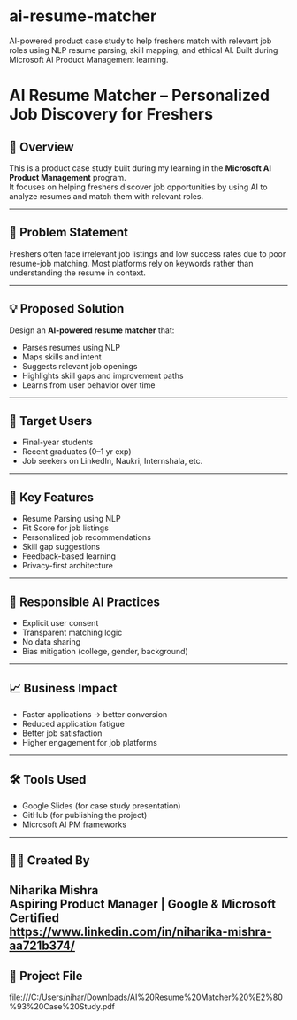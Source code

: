 # ai-resume-matcher
AI-powered product case study to help freshers match with relevant job roles using NLP resume parsing, skill mapping, and ethical AI. Built during Microsoft AI Product Management learning.
# AI Resume Matcher – Personalized Job Discovery for Freshers

## 📌 Overview  
This is a product case study built during my learning in the **Microsoft AI Product Management** program.  
It focuses on helping freshers discover job opportunities by using AI to analyze resumes and match them with relevant roles.

---

## 🎯 Problem Statement  
Freshers often face irrelevant job listings and low success rates due to poor resume-job matching. Most platforms rely on keywords rather than understanding the resume in context.

---

## 💡 Proposed Solution  
Design an **AI-powered resume matcher** that:
- Parses resumes using NLP
- Maps skills and intent
- Suggests relevant job openings
- Highlights skill gaps and improvement paths
- Learns from user behavior over time

---

## 👥 Target Users  
- Final-year students  
- Recent graduates (0–1 yr exp)  
- Job seekers on LinkedIn, Naukri, Internshala, etc.

---

## 🧠 Key Features  
- Resume Parsing using NLP  
- Fit Score for job listings  
- Personalized job recommendations  
- Skill gap suggestions  
- Feedback-based learning  
- Privacy-first architecture

---

## 🔐 Responsible AI Practices  
- Explicit user consent  
- Transparent matching logic  
- No data sharing  
- Bias mitigation (college, gender, background)

---

## 📈 Business Impact  
- Faster applications → better conversion  
- Reduced application fatigue  
- Better job satisfaction  
- Higher engagement for job platforms

---

## 🛠 Tools Used  
- Google Slides (for case study presentation)  
- GitHub (for publishing the project)  
- Microsoft AI PM frameworks

---

## 👩‍💻 Created By  
**Niharika Mishra**  
Aspiring Product Manager | Google & Microsoft Certified  
https://www.linkedin.com/in/niharika-mishra-aa721b374/
---

## 📎 Project File  
file:///C:/Users/nihar/Downloads/AI%20Resume%20Matcher%20%E2%80%93%20Case%20Study.pdf
